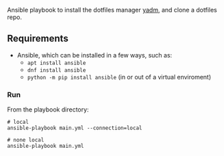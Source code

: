 Ansible playbook to install the dotfiles manager [yadm](https://github.com/TheLocehiliosan/yadm), and clone a dotfiles repo.

## Requirements

* Ansible, which can be installed in a few ways, such as:
  * ```apt install ansible```
  * ```dnf install ansible```
  * ```python -m pip install ansible``` (in or out of a virtual enviroment)
    
### Run

From the playbook directory:

```
# local
ansible-playbook main.yml --connection=local

# none local
ansible-playbook main.yml
```
